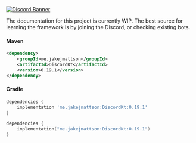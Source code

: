 <a href="https://discord.gg/REZVVjA">
    <img alt="Discord Banner" src="https://discordapp.com/api/guilds/453208597082406912/widget.png?style=banner2"/>
</a>

The documentation for this project is currently WIP. 
The best source for learning the framework is by joining the Discord, or checking existing bots.

#### Maven
```xml
<dependency>
    <groupId>me.jakejmattson</groupId>
    <artifactId>DiscordKt</artifactId>
    <version>0.19.1</version>
</dependency>
```

#### Gradle
```groovy
dependencies {
    implementation 'me.jakejmattson:DiscordKt:0.19.1'
}
```
```kotlin
dependencies {
    implementation("me.jakejmattson:DiscordKt:0.19.1")
}
```